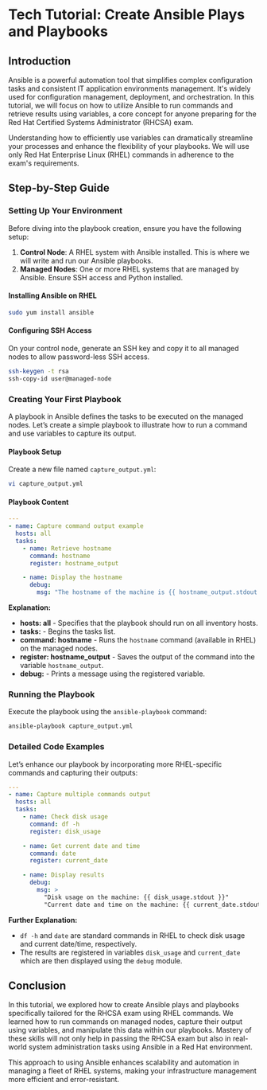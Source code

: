 # Tech Tutorial: Create Ansible Plays and Playbooks

## Introduction

Ansible is a powerful automation tool that simplifies complex configuration tasks and consistent IT application environments management. It's widely used for configuration management, deployment, and orchestration. In this tutorial, we will focus on how to utilize Ansible to run commands and retrieve results using variables, a core concept for anyone preparing for the Red Hat Certified Systems Administrator (RHCSA) exam.

Understanding how to efficiently use variables can dramatically streamline your processes and enhance the flexibility of your playbooks. We will use only Red Hat Enterprise Linux (RHEL) commands in adherence to the exam's requirements.

## Step-by-Step Guide

### Setting Up Your Environment

Before diving into the playbook creation, ensure you have the following setup:

1. **Control Node**: A RHEL system with Ansible installed. This is where we will write and run our Ansible playbooks.
2. **Managed Nodes**: One or more RHEL systems that are managed by Ansible. Ensure SSH access and Python installed.

#### Installing Ansible on RHEL

```bash
sudo yum install ansible
```

#### Configuring SSH Access

On your control node, generate an SSH key and copy it to all managed nodes to allow password-less SSH access.

```bash
ssh-keygen -t rsa
ssh-copy-id user@managed-node
```

### Creating Your First Playbook

A playbook in Ansible defines the tasks to be executed on the managed nodes. Let’s create a simple playbook to illustrate how to run a command and use variables to capture its output.

#### Playbook Setup

Create a new file named `capture_output.yml`:

```bash
vi capture_output.yml
```

#### Playbook Content

```yaml
---
- name: Capture command output example
  hosts: all
  tasks:
    - name: Retrieve hostname
      command: hostname
      register: hostname_output

    - name: Display the hostname
      debug:
        msg: "The hostname of the machine is {{ hostname_output.stdout }}"
```

**Explanation:**
- **hosts: all** - Specifies that the playbook should run on all inventory hosts.
- **tasks:** - Begins the tasks list.
- **command: hostname** - Runs the `hostname` command (available in RHEL) on the managed nodes.
- **register: hostname_output** - Saves the output of the command into the variable `hostname_output`.
- **debug:** - Prints a message using the registered variable.

### Running the Playbook

Execute the playbook using the `ansible-playbook` command:

```bash
ansible-playbook capture_output.yml
```

### Detailed Code Examples

Let’s enhance our playbook by incorporating more RHEL-specific commands and capturing their outputs:

```yaml
---
- name: Capture multiple commands output
  hosts: all
  tasks:
    - name: Check disk usage
      command: df -h
      register: disk_usage

    - name: Get current date and time
      command: date
      register: current_date

    - name: Display results
      debug:
        msg: >
          "Disk usage on the machine: {{ disk_usage.stdout }}"
          "Current date and time on the machine: {{ current_date.stdout }}"
```

**Further Explanation:**
- `df -h` and `date` are standard commands in RHEL to check disk usage and current date/time, respectively.
- The results are registered in variables `disk_usage` and `current_date` which are then displayed using the `debug` module.

## Conclusion

In this tutorial, we explored how to create Ansible plays and playbooks specifically tailored for the RHCSA exam using RHEL commands. We learned how to run commands on managed nodes, capture their output using variables, and manipulate this data within our playbooks. Mastery of these skills will not only help in passing the RHCSA exam but also in real-world system administration tasks using Ansible in a Red Hat environment.

This approach to using Ansible enhances scalability and automation in managing a fleet of RHEL systems, making your infrastructure management more efficient and error-resistant.